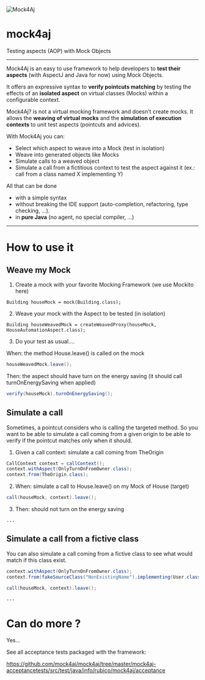 ![Mock4Aj](https://raw2.github.com/mock4aj/mock4aj/master/logo/mock4aj_lt.png)

mock4aj
=======

Testing aspects (AOP) with Mock Objects
  

---

Mock4Aj is an easy to use framework to help developers to **test their aspects** (with AspectJ and Java for now) using Mock Objects.

It offers an expressive syntax to **verify pointcuts matching** by testing the effects of an **isolated aspect** on virtual classes (Mocks) within a configurable context.

Mock4Aj? is not a virtual mocking framework and doesn't create mocks. It allows the **weaving of virtual mocks** and the **simulation of execution contexts** to unit test aspects (pointcuts and advices).

With Mock4Aj you can:

- Select which aspect to weave into a Mock (test in isolation)
- Weave into generated objects like Mocks
- Simulate calls to a weaved object
- Simulate a call from a fictitious context to test the aspect against it (ex.: call from a class named X implementing Y)

All that can be done

- with a simple syntax
- without breaking the IDE support (auto-completion, refactoring, type checking, ...).
- in **pure Java** (no agent, no special compiler, ...)

---

# How to use it

## Weave my Mock

1. Create a mock with your favorite Mocking Framework (we use Mockito here)

  ```
  Building houseMock = mock(Building.class);
  ```

2. Weave your mock with the Aspect to be tested (in isolation)

  ```
  Building houseWeavedMock = createWeavedProxy(houseMock, HouseAutomationAspect.class);
  ```

3. Do your test as usual....

  When: the method House.leave() is called on the mock
      
  ```java
  houseWeavedMock.leave();
  ```

  Then: the aspect should have turn on the energy saving (it should call turnOnEnergySaving when applied)
  
  ```java
  verify(houseMock).turnOnEnergySaving();
  ```

## Simulate a call
Sometimes, a pointcut considers who is calling the targeted method. So you want to be able to simulate a call coming from a given origin to be able to verify if the pointcut matches only when it should.

1. Given a call context: simulate a call coming from TheOrigin

  ```java
  CallContext context = callContext();
  context.withAspect(OnlyTurnOnFromOwner.class);
  context.from(TheOrigin.class);
  ```

2. When: simulate a call to House.leave() on my Mock of House (target)

  ```java
  call(houseMock, context).leave();
  ```

3. Then: should not turn on the energy saving
  ```
  ...
  ```

## Simulate a call from a fictive class
You can also simulate a call coming from a fictive class to see what would match if this class exist.

  ```java
  context.withAspect(OnlyTurnOnFromOwner.class);
  context.from(fakeSourceClass("NonExistingName").implementing(User.class));
  
  call(houseMock, context).leave();
  
  ...
  ```

# Can do more ?

Yes...

See all acceptance tests packaged with the framework:

https://github.com/mock4aj/mock4aj/tree/master/mock4aj-acceptancetests/src/test/java/info/rubico/mock4aj/acceptance

